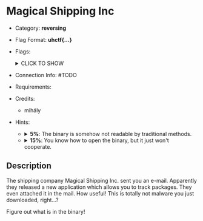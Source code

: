 # Magical Shipping Inc
* Category: **reversing**

* Flag Format: **uhctf{...}**

* Flags: <details><summary>CLICK TO SHOW</summary><ul><ul>
<li>static: <code>uhctf{the-best-defense-is-wasting-peoples-time-09bcc8}</code></li>
</ul></ul></details>

* Connection Info: \#TODO

* Requirements:

* Credits:
    * mihály

* Hints: <ul><ul>
<li><details>
    <summary><strong>5%</strong>: The binary is somehow not readable by traditional methods.</summary>
    Magical Shipping Inc. loves packages. They package everything, even their binaries apparently.
</details></li>
<li><details>
    <summary><strong>15%</strong>: You know how to open the binary, but it just won't cooperate.</summary>
    This malware seems to have some anti-unpacking protection. The creator must have packaged the original binary, and then modified it to prevent extraction. Maybe we can reverse the edit?
</details></li>
</ul></ul>

## Description
The shipping company Magical Shipping Inc. sent you an e-mail. Apparently they released a new application which allows you to track packages. They even attached it in the mail. How useful! This is totally not malware you just downloaded, right...?

Figure out what is in the binary!